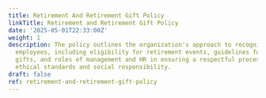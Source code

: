 ```yaml
---
title: Retirement And Retirement Gift Policy
linkTitle: Retirement and Retirement Gift Policy
date: '2025-05-01T22:33:00Z'
weight: 1
description: The policy outlines the organization's approach to recognizing retiring
  employees, including eligibility for retirement events, guidelines for retirement
  gifts, and roles of management and HR in ensuring a respectful process aligned with
  ethical standards and social responsibility.
draft: false
ref: retirement-and-retirement-gift-policy
---
```


